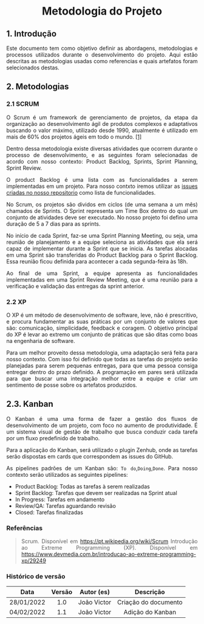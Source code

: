 # <center> Metodologia do Projeto

<div align="justify">

## 1. Introdução

Este documento tem como objetivo definir as abordagens, metodologias e processos utilizados durante o desenvolvimento do projeto. Aqui estão descritas as metodologias usadas como referencias e quais artefatos foram selecionados destas.

## 2. Metodologias

### 2.1 SCRUM

O Scrum é um framework de gerenciamento de projetos, da etapa da organização ao desenvolvimento ágil de produtos complexos e adaptativos buscando o valor máximo, utilizado desde 1990, atualmente é utilizado em mais de 60% dos projetos ágeis em todo o mundo. [[1]](https://pt.wikipedia.org/wiki/Scrum)

Dentro dessa metodologia existe diversas atividades que ocorrem durante o processo de desenvolvimento, e as seguintes foram selecionadas de acordo com nosso contexto: Product Backlog, Sprints, Sprint Planning, Sprint Review.

O product Backlog é uma lista com as funcionalidades a serem implementadas em um projeto. Para nosso contxto iremos utilizar as [issues criadas no nosso repositorio](https://github.com/UnBArqDsw2021-2/2021.2_G6_Jobz_docs/issues) como lista de funcionalidades.

No Scrum, os projetos são dividos em ciclos (de uma semana a um mês) chamados de Sprints. O Sprint representa um Time Box dentro do qual um conjunto de atividades deve ser executado. No nosso projeto foi defino uma duração de 5 a 7 dias para as sprints.

No início de cada Sprint, faz-se uma Sprint Planning Meeting, ou seja, uma reunião de planejamento e a equipe seleciona as atividades que ela será capaz de implementar durante a Sprint que se inicia. As tarefas alocadas em uma Sprint são transferidas do Product Backlog para o Sprint Backlog. Essa reunião ficou definida para acontecer a cada segunda-feira às 18h.

Ao final de uma Sprint, a equipe apresenta as funcionalidades implementadas em uma Sprint Review Meeting, que é uma reunião para a verificação e validação das entregas da sprint anterior.

### 2.2 XP

O XP é um método de desenvolvimento de software, leve, não é prescritivo, e procura fundamentar as suas práticas por um conjunto de valores que são: comunicação, simplicidade, feedback e coragem. O objetivo principal do XP é levar ao extremo um conjunto de práticas que são ditas como boas na engenharia de software.

Para um melhor proveito dessa metodologia, uma adaptação será feita para nosso contexto. Com isso foi definido que todas as tarefas do projeto serão planejadas para serem pequenas entregas, para que uma pessoa consiga entregar dentro do prazo definido. A programação em pares será utilizada para que buscar uma integração melhor entre a equipe e criar um sentimento de posse sobre os artefatos produzidos.

## 2.3. Kanban

O Kanban é uma uma forma de fazer a gestão dos fluxos de desenvolvimento de um projeto, com foco no aumento de produtividade. É um sistema visual de gestão de trabalho que busca conduzir cada tarefa por um fluxo predefinido de trabalho.

Para a aplicação do Kanban, será utilizado o plugin Zenhub, onde as tarefas serão dispostas em cards que correspondem as issues do GitHub.

As pipelines padrões de um Kanban são: `To do`,`Doing`,`Done`. Para nosso contexto serão utilizados as seguintes pipelines:

-   Product Backlog: Todas as tarefas à serem realizadas
-   Sprint Backlog: Tarefas que devem ser realizadas na Sprint atual
-   In Progress: Tarefas em andamento
-   Review/QA: Tarefas aguardando revisão
-   Closed: Tarefas finalizadas

### Referências

> Scrum. Disponível em https://pt.wikipedia.org/wiki/Scrum
> Introdução ao Extreme Programming (XP). Disponível em https://www.devmedia.com.br/introducao-ao-extreme-programming-xp/29249

</div>

### Histórico de versão

|    Data    | Versão | Autor (es)  |      Descrição       |
| :--------: | :----: | :---------: | :------------------: |
| 28/01/2022 |  1.0   | João Victor | Criação do documento |
| 04/02/2022 |  1.1   | João Victor |   Adição do Kanban   |
